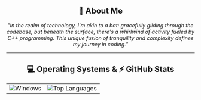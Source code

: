 <div align="center">
    <h2>🦇 About Me</h2>
    <p>
        <i>"In the realm of technology, I'm akin to a bat: gracefully gliding through the codebase, but beneath the surface, there's a whirlwind of activity fueled by C++ programming. This unique fusion of tranquility and complexity defines my journey in coding."</i>
    </p>
</div>

<hr>

<div align="center">
    <h2>💻 Operating Systems & ⚡ GitHub Stats</h2>
    <table><tr>
        <td>
            <img src="https://github-readme-stats.vercel.app/api?username=M70000&show_icons=true&hide=prs,contribs&theme=tokyonight" alt="Windows"/>
        </td>
        <td>
            <img src="https://github-readme-stats.vercel.app/api/top-langs/?username=M70000&layout=compact&theme=tokyonight" alt="Top Languages"/>
        </td>
    </tr></table>
</div>
